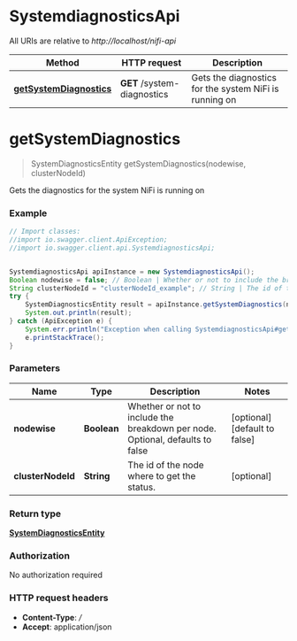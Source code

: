 # SystemdiagnosticsApi

All URIs are relative to *http://localhost/nifi-api*

Method | HTTP request | Description
------------- | ------------- | -------------
[**getSystemDiagnostics**](SystemdiagnosticsApi.md#getSystemDiagnostics) | **GET** /system-diagnostics | Gets the diagnostics for the system NiFi is running on


<a name="getSystemDiagnostics"></a>
# **getSystemDiagnostics**
> SystemDiagnosticsEntity getSystemDiagnostics(nodewise, clusterNodeId)

Gets the diagnostics for the system NiFi is running on



### Example
```java
// Import classes:
//import io.swagger.client.ApiException;
//import io.swagger.client.api.SystemdiagnosticsApi;


SystemdiagnosticsApi apiInstance = new SystemdiagnosticsApi();
Boolean nodewise = false; // Boolean | Whether or not to include the breakdown per node. Optional, defaults to false
String clusterNodeId = "clusterNodeId_example"; // String | The id of the node where to get the status.
try {
    SystemDiagnosticsEntity result = apiInstance.getSystemDiagnostics(nodewise, clusterNodeId);
    System.out.println(result);
} catch (ApiException e) {
    System.err.println("Exception when calling SystemdiagnosticsApi#getSystemDiagnostics");
    e.printStackTrace();
}
```

### Parameters

Name | Type | Description  | Notes
------------- | ------------- | ------------- | -------------
 **nodewise** | **Boolean**| Whether or not to include the breakdown per node. Optional, defaults to false | [optional] [default to false]
 **clusterNodeId** | **String**| The id of the node where to get the status. | [optional]

### Return type

[**SystemDiagnosticsEntity**](SystemDiagnosticsEntity.md)

### Authorization

No authorization required

### HTTP request headers

 - **Content-Type**: *_/_*
 - **Accept**: application/json

